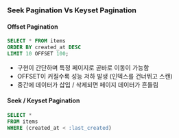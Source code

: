### Seek Pagination Vs Keyset Pagination
#### Offset Pagination 
```sql 
SELECT * FROM items
ORDER BY created_at DESC
LIMIT 10 OFFSET 100;
```
- 구현이 간단하며 특정 페이지로 곧바로 이동이 가능함
- OFFSET이 커질수록 성능 저하 발생 (인덱스를 건너뛰고 스캔)
- 중간에 데이터가 삽입 / 삭제되면 페이지 데이터가 흔들림

#### Seek / Keyset Pagination 
```sql 
SELECT *
FROM items
WHERE (created_at < :last_created)
```